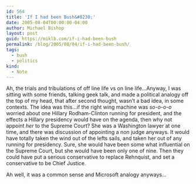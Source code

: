 ```yaml
---
id: 564
title: 'If I had been Bush&#8230;'
date: 2005-08-04T00:00:00-04:00
author: Michael Bishop
layout: post
guid: https://miklb.com/if-i-had-been-bush
permalink: /blog/2005/08/04/if-i-had-been-bush/
tags:
  - bush
  - politics
kind:
  - Note
---
```

<p>Ah, the trials and tribulations of off line life vs on line life…Anyway, I was sitting with some friends, talking geek talk, and made a political analogy off the top of my head, that after second thought, wasn’t a bad idea, in some contexts.  The idea was this…if the right wing machine was <em>so-o-o-o</em> worried about one Hillary Rodham-Clinton running for president, and the effects a Hillary presidency would have on the agenda, then why not appoint <em>her</em> to the Supreme Court?  She was a Washington lawyer at one time, and there was discussion of appointing a non judge anyways.  It would have totally taken the wind out of the lefts sails, and taken her out of any running for presidency.  Sure, she would have been some what influential on the Supreme Court, but she would have been only one of nine.  Then they could have put a serious conservative to replace Rehnquist, and set a conservative to be Chief Justice.</p>

<p>Ah well, it was a common sense and Microsoft analogy anyways…</p>